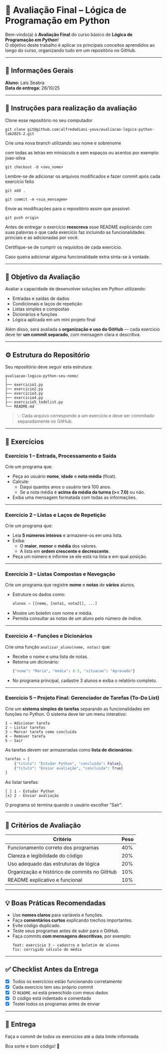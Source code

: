 # 🧠 Avaliação Final – Lógica de Programação em Python

Bem-vindo(a) à **Avaliação Final** do curso básico de **Lógica de Programação em Python**!  
O objetivo deste trabalho é aplicar os principais conceitos aprendidos ao longo do curso, organizando tudo em um repositório no GitHub.

---

## 🧾 Informações Gerais

**Aluno:** Lais Seabra   
**Data de entrega:** 26/10/25

---

## 🧾 Instruções para realização da avaliação

Clone esse repositório no seu computador

```
git clone git@github.com:alfredodiani-youx/avaliacao-logica-python-lab2025-2.git
```

Crie uma nova branch utilizando seu nome e sobrenome 

com todas as letras em minúsculo e sem espaços ou acentos por exemplo: joao-silva

```
git checkout -b <seu_nome>
```

Lembre-se de adicionar os arquivos modificados e fazer commit após cada exercício feito

```
git add .
```

```
git commit -m <sua_mensagem>
```

Envie as modificações para o repositório assim que possível:

```
git push origin
```

Antes de entregar o exercício **reescreva** esse README explicando com suas palavras o que cada exercício faz incluindo as funcionalidades princiais e as adicionadas por você.

Certifique-se de cumprir os requisitos de cada exercício.

Caso queira adicionar alguma funcionalidade extra sinta-se à vontade.

---

## 🎯 Objetivo da Avaliação

Avaliar a capacidade de desenvolver soluções em Python utilizando:

- Entradas e saídas de dados  
- Condicionais e laços de repetição  
- Listas simples e compostas  
- Dicionários e funções  
- Lógica aplicada em um mini projeto final

Além disso, será avaliada a **organização e uso do GitHub** — cada exercício deve ter **um commit separado**, com mensagem clara e descritiva.

---

## ⚙️ Estrutura do Repositório

Seu repositório deve seguir esta estrutura:

```
avaliacao-logica-python-seu-nome/
│
├── exercicio1.py
├── exercicio2.py
├── exercicio3.py
├── exercicio4.py
├── exercicio5_todolist.py
└── README.md
```

> 💡 Cada arquivo corresponde a um exercício e deve ser commitado separadamente no GitHub.

---

## 🧩 Exercícios

### **Exercício 1 – Entrada, Processamento e Saída**
Crie um programa que:
- Peça ao usuário **nome**, **idade** e **nota média** (float).
- Calcule:
  - Daqui quantos anos o usuário terá 100 anos.
  - Se a nota média é **acima da média da turma (>= 7.0)** ou não.
- Exiba uma mensagem formatada com todas as informações.

---

### **Exercício 2 – Listas e Laços de Repetição**
Crie um programa que:
- Leia **5 números inteiros** e armazene-os em uma lista.
- Exiba:
  - O **maior**, **menor** e **média** dos valores.
  - A lista em **ordem crescente e decrescente**.
- Peça um número e informe se ele está na lista e em qual posição.

---

### **Exercício 3 – Listas Compostas e Navegação**
Crie um programa que registre **nome** e **notas** de **vários** alunos.
- Estruture os dados como:
  ```python
  alunos = [[nome, [nota1, nota2]], ...]
  ```
- Mostre um boletim com nome e média.
- Permita consultar as notas de um aluno pelo número de índice.

---

### **Exercício 4 – Funções e Dicionários**
Crie uma função `analisar_aluno(nome, notas)` que:
- Recebe o nome e uma lista de notas.
- Retorna um dicionário:
  ```python
  {"nome": "Maria", "media": 8.5, "situacao": "Aprovado"}
  ```
- No programa principal, cadastre 3 alunos e exiba o relatório completo.

---

### **Exercício 5 – Projeto Final: Gerenciador de Tarefas (To-Do List)**
Crie um **sistema simples de tarefas** separando as funcionalidades em funções no Python.
O sistema deve ter um menu interativo:

```
1 – Adicionar tarefa
2 – Listar tarefas
3 – Marcar tarefa como concluída
4 – Remover tarefa
5 – Sair
```

As tarefas devem ser armazenadas como **lista de dicionários**:
```python
tarefas = [
    {"titulo": "Estudar Python", "concluida": False},
    {"titulo": "Enviar avaliação", "concluida": True}
]
```

Ao listar tarefas:
```
[ ] 1 - Estudar Python
[x] 2 - Enviar avaliação
```

O programa só termina quando o usuário escolher “Sair”.

---

## 🧮 Critérios de Avaliação

| Critério | Peso |
|----------|------|
| Funcionamento correto dos programas | 40% |
| Clareza e legibilidade do código | 20% |
| Uso adequado das estruturas de lógica | 20% |
| Organização e histórico de commits no GitHub | 10% |
| README explicativo e funcional | 10% |

---

## 💡 Boas Práticas Recomendadas

- Use **nomes claros** para variáveis e funções.  
- Faça **comentários curtos** explicando trechos importantes.  
- Evite código duplicado.  
- Teste seus programas antes de subir para o GitHub.  
- Faça commits **com mensagens descritivas**, por exemplo:
  ```
  feat: exercício 3 – cadastro e boletim de alunos
  fix: corrigido cálculo de média
  ```

---

## ✅ Checklist Antes da Entrega

- [x] Todos os exercícios estão funcionando corretamente  
- [x] Cada exercício tem seu próprio commit   
- [x] O `README.md` está preenchido com meus dados  
- [x] O código está indentado e comentado  
- [x] Testei todos os programas antes de enviar  

---

## 🚀 Entrega

Faça o commit de todos os exercícios até a data limite informada.

Boa sorte e bom código! 🐍
